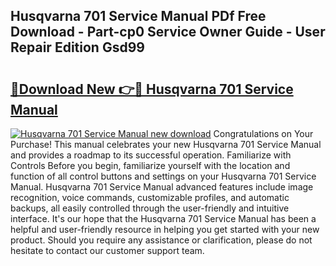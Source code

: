 ## Husqvarna 701 Service Manual PDf Free Download - Part-cp0 Service Owner Guide - User Repair Edition Gsd99

# <h2><a href="http://bc43860.oget.top/?id=Husqvarna+701+Service+Manual">🔗Download New 👉🔴 Husqvarna 701 Service Manual</a></h2>

[![Husqvarna 701 Service Manual new download](https://i.imgur.com/5g1atiW.png)](http://bc43860.oget.top/?id=Husqvarna+701+Service+Manual)
Congratulations on Your Purchase! This manual celebrates your new Husqvarna 701 Service Manual and provides a roadmap to its successful operation. Familiarize with Controls Before you begin, familiarize yourself with the location and function of all control buttons and settings on your Husqvarna 701 Service Manual. Husqvarna 701 Service Manual advanced features include image recognition, voice commands, customizable profiles, and automatic backups, all easily controlled through the user-friendly and intuitive interface. It's our hope that the Husqvarna 701 Service Manual has been a helpful and user-friendly resource in helping you get started with your new product. Should you require any assistance or clarification, please do not hesitate to contact our customer support team.
